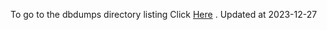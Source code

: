 To go to the dbdumps directory listing Click [Here](https://ipfs.io/ipfs/bafkreifbsz6riqq5lt56rhaf4fgsbch3eutbdkffzbmho2diudilupulci) . Updated at 2023-12-27